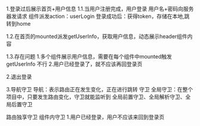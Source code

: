 1.登录过后展示首页+用户信息
1.1.当用户注册完成，用户登录 用户名+密码向服务器发请求 组件派发action：userLogin
登录成功后：获得token，存储在本地,跳转到home

1.2.在首页的mounted派发getUserInfo，获取用户信息，动态展示header组件内容

1.3.存在问题
1.多个组件展示用户信息，需要在每个组件中mounted触发getUserInfo 不行
2.用户已经登录了，就不应该再回登录页

2.退出登录

3.导航守卫
导航：表示路由正在发生变化，正在进行跳转
守卫
全局守卫：在整个项目中，只要发生路由变化，守卫就能监听到
全局前置守卫、全局解析守卫、全局后置守卫

路由独享守卫
组件内守卫
1.用户已经登录，用户不应该来回到登录页


